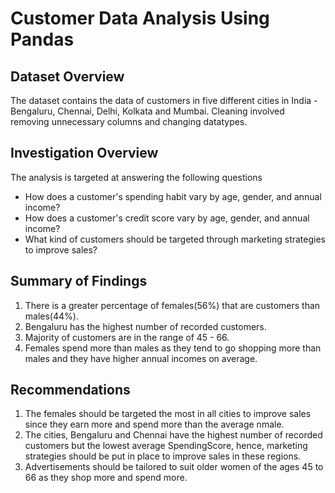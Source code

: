 # Customer Data Analysis Using Pandas

## Dataset Overview
The dataset contains the data of customers in five different cities in India - Bengaluru, Chennai, Delhi, Kolkata and Mumbai. 
Cleaning involved removing unnecessary columns and changing datatypes.

## Investigation Overview
The analysis is targeted at answering the following questions

- How does a customer's spending habit vary by age, gender, and annual income?
- How does a customer's credit score vary by age, gender, and annual income?
- What kind of customers should be targeted through marketing strategies to improve sales?

## Summary of Findings
1. There is a greater percentage of females(56%) that are customers than males(44%). 
2. Bengaluru has the highest number of recorded customers.
3. Majority of customers are in the range of 45 - 66.
4. Females spend more than males as they tend to go shopping more than males and they have higher annual incomes on average.

## Recommendations
1. The females should be targeted the most in all cities to improve sales since they earn more and spend more than the average nmale.
2. The cities, Bengaluru and Chennai have the highest number of recorded customers but the lowest average SpendingScore, hence, marketing strategies should be put in place to improve sales in these regions.
3. Advertisements should be tailored to suit older women of the ages 45 to 66 as they shop more and spend more.
